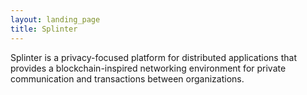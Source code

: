 ```yaml
---
layout: landing_page
title: Splinter
---
```


Splinter is a privacy-focused platform for distributed applications that
provides a blockchain-inspired networking environment for private communication
and transactions between organizations.
